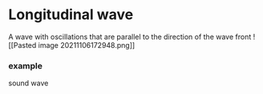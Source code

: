 # Longitudinal wave
A wave with oscillations that are parallel to the direction of the wave front
![[Pasted image 20211106172948.png]]
### example
sound wave